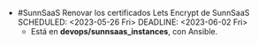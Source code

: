 - #SunnSaaS Renovar los certificados Lets Encrypt de SunnSaaS
  SCHEDULED: <2023-05-26 Fri>
  DEADLINE: <2023-06-02 Fri>
  - Está en **devops/sunnsaas_instances**, con Ansible.
